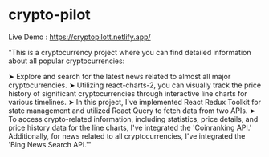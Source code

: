 # crypto-pilot
Live Demo : https://cryptopilott.netlify.app/

"This is a cryptocurrency project where you can find detailed information about all popular cryptocurrencies:

➤ Explore and search for the latest news related to almost all major cryptocurrencies.
➤ Utilizing react-charts-2, you can visually track the price history of significant cryptocurrencies through interactive line charts for various timelines.
➤ In this project, I've implemented React Redux Toolkit for state management and utilized React Query to fetch data from two APIs.
➤ To access crypto-related information, including statistics, price details, and price history data for the line charts, I've integrated the 'Coinranking API.' Additionally, for news related to all cryptocurrencies, I've integrated the 'Bing News Search API.'"
